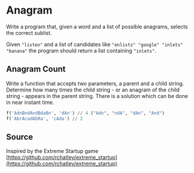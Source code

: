 # Anagram

Write a program that, given a word and a list of possible anagrams, selects the correct sublist.

Given `"listen"` and a list of candidates like `"enlists" "google" "inlets" "banana"`
the program should return a list containing `"inlets"`.

## Anagram Count

Write a function that accepts two parameters, a parent and a child string. Determine how many times the child string -
or an anagram of the child string - appears in the parent string. There is a solution which can be done in near instant
time.

``` python
f('AdnBndAndBdaBn', 'dAn') // 4 ("Adn", "ndA", "dAn", "And")
f('AbrAcadAbRa', 'cAda') // 2
```

## Source

Inspired by the Extreme Startup
game [https://github.com/rchatley/extreme_startup](https://github.com/rchatley/extreme_startup)
